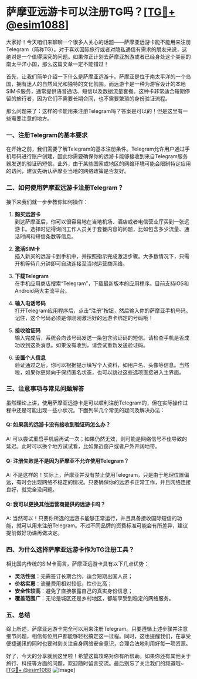 # 萨摩亚远游卡可以注册TG吗？[[TG💪+ @esim1088](https://t.me/s/esim1088)]

大家好！今天咱们来聊聊一个很多人关心的话题——萨摩亚远游卡能不能用来注册Telegram（简称TG）。对于喜欢国际旅行或者对隐私通信有需求的朋友来说，这绝对是一个值得深究的问题。如果你正计划去萨摩亚旅游或者已经身处这个美丽的南太平洋小国，那么这篇文章一定不能错过！

首先，让我们简单介绍一下什么是萨摩亚远游卡。萨摩亚是位于南太平洋的一个岛国，拥有迷人的自然风光和独特的文化氛围。而远游卡是一种为游客设计的本地SIM卡服务，通常提供语音通话、短信以及数据流量套餐。这种卡非常适合短期停留的旅行者，因为它们不需要长期合同，也不需要繁琐的身份验证流程。

那么问题来了：这样的卡能用来注册Telegram吗？答案是可以的！但是这里有一些需要注意的地方。

### 一、注册Telegram的基本要求

在开始之前，我们需要了解Telegram的基本注册条件。Telegram允许用户通过手机号码进行账户创建，因此你需要确保你的远游卡能够接收到来自Telegram服务器发送的验证码短信。此外，由于某些国家或地区的网络环境可能会限制特定应用的访问，建议先确认萨摩亚当地的网络政策是否友好。

### 二、如何使用萨摩亚远游卡注册Telegram？

接下来我们就一步步教你如何操作：

1. **购买远游卡**  
   到达萨摩亚后，你可以很容易地在当地机场、酒店或者电信营业厅买到一张远游卡。选择时记得询问工作人员关于套餐内容的问题，比如包含多少流量、通话时间和短信条数等信息。

2. **激活SIM卡**  
   插入新买的远游卡到手机中，并按照指示完成激活步骤。大多数情况下，只需开机等待几分钟即可自动连接至当地运营商网络。

3. **下载Telegram**  
   在手机应用商店搜索“Telegram”，下载最新版本的应用程序。目前支持iOS和Android两大主流平台。

4. **输入电话号码**  
   打开Telegram应用程序后，点击“注册”按钮，然后输入你的萨摩亚手机号码。记住，这个号码必须是你刚刚激活好的远游卡绑定的号码哦！

5. **接收验证码**  
   输入完成后，系统会向该号码发送一条包含验证码的短信。请检查手机是否成功收到这条消息。如果没有收到，请尝试重新发送验证码。

6. **设置个人信息**  
   验证通过之后，你可以根据提示填写个人资料，如用户名、头像等信息。当然啦，如果你更倾向于保持匿名状态，也可以跳过这些选项直接进入主界面。

### 三、注意事项与常见问题解答

虽然理论上讲，使用萨摩亚远游卡是可以顺利注册Telegram的，但在实际操作过程中还是可能出现一些小状况。下面列举几个常见的疑问及解决办法：

#### Q: 如果我的远游卡没有接收到验证码怎么办？
A: 可以尝试重启手机后再试一次；如果仍然无效，则可能是网络信号不佳导致的延迟。此时可以换个地方试试看，比如靠近窗户或者户外开阔地带。

#### Q: 注册失败是不是因为萨摩亚不允许使用Telegram？
A: 不是这样的！实际上，萨摩亚并没有禁止使用Telegram，只是由于地理位置偏远，有时会出现网络不稳定的情况。只要确保你的远游卡正常工作，并且网络连接良好，就完全没问题。

#### Q: 我可以更换其他运营商提供的远游卡吗？
A: 当然可以！只要你所选的远游卡能够正常运行，并且具备接收国际短信的功能，就可以用来注册Telegram。不过不同品牌的资费标准可能会有所差异，建议提前做好功课再做决定。

### 四、为什么选择萨摩亚远游卡作为TG注册工具？

相比国内传统的SIM卡而言，萨摩亚远游卡具有以下几点优势：

- **灵活性强**：无需签订长期合约，适合短期出国人员；
- **价格实惠**：流量费用相对较低，性价比高；
- **安全性较高**：避免了直接暴露自己的真实身份信息；
- **覆盖范围广**：无论是城区还是乡村地区，都能享受到稳定的网络服务。

### 五、总结

综上所述，萨摩亚远游卡完全可以用来注册Telegram。只要遵循上述步骤并注意细节问题，相信每位用户都能够轻松搞定这一过程。同时，这也提醒我们，在享受便捷通讯的同时也要时刻关注自身网络安全意识，合理合法地利用好每一项资源。

好了，今天的分享就到这里啦！希望这篇攻略对你有所帮助。如果你还有其他关于旅行、科技等方面的问题，欢迎随时留言交流。最后别忘了关注我们的频道哦~ [[TG💪+ @esim1088](https://t.me/s/esim1088) ![Image](https://i.postimg.cc/4NQfJmqS/Snipaste-2025-05-13-00-14-12.png)]